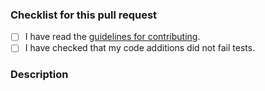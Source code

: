 ### Checklist for this pull request

- [ ] I have read the [guidelines for contributing](../CONTRIBUTING.md).
- [ ] I have checked that my code additions did not fail tests.

### Description

<!-- Please describe your pull request. -->
